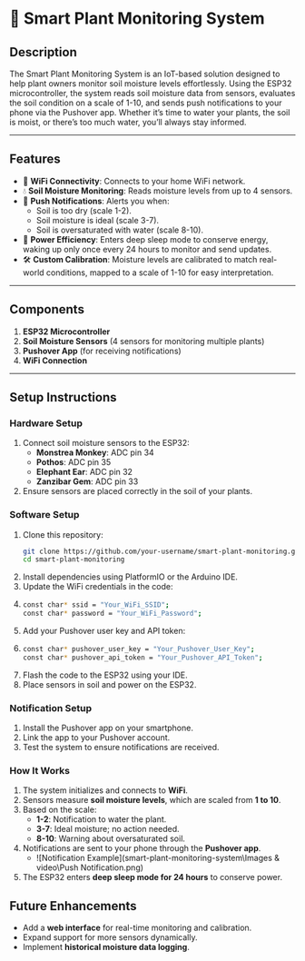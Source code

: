 # 🌱 Smart Plant Monitoring System

## **Description**
The Smart Plant Monitoring System is an IoT-based solution designed to help plant owners monitor soil moisture levels effortlessly. Using the ESP32 microcontroller, the system reads soil moisture data from sensors, evaluates the soil condition on a scale of 1-10, and sends push notifications to your phone via the Pushover app. Whether it’s time to water your plants, the soil is moist, or there’s too much water, you’ll always stay informed.

---

## **Features**
- 📡 **WiFi Connectivity**: Connects to your home WiFi network.
- 💧 **Soil Moisture Monitoring**: Reads moisture levels from up to 4 sensors.
- 📱 **Push Notifications**: Alerts you when:
  - Soil is too dry (scale 1-2).
  - Soil moisture is ideal (scale 3-7).
  - Soil is oversaturated with water (scale 8-10).
- 🔋 **Power Efficiency**: Enters deep sleep mode to conserve energy, waking up only once every 24 hours to monitor and send updates.
- 🛠️ **Custom Calibration**: Moisture levels are calibrated to match real-world conditions, mapped to a scale of 1-10 for easy interpretation.

---

## **Components**
1. **ESP32 Microcontroller**
2. **Soil Moisture Sensors** (4 sensors for monitoring multiple plants)
3. **Pushover App** (for receiving notifications)
4. **WiFi Connection**

---

## **Setup Instructions**

### **Hardware Setup**
1. Connect soil moisture sensors to the ESP32:
   - **Monstrea Monkey**: ADC pin 34
   - **Pothos**: ADC pin 35
   - **Elephant Ear**: ADC pin 32
   - **Zanzibar Gem**: ADC pin 33
2. Ensure sensors are placed correctly in the soil of your plants.

### **Software Setup**
1. Clone this repository:
   ```bash
   git clone https://github.com/your-username/smart-plant-monitoring.git
   cd smart-plant-monitoring
 2. Install dependencies using PlatformIO or the Arduino IDE.
 3. Update the WiFi credentials in the code:
 4. ```bash
    const char* ssid = "Your_WiFi_SSID";
    const char* password = "Your_WiFi_Password";
 5. Add your Pushover user key and API token:
 6. ```bash
    const char* pushover_user_key = "Your_Pushover_User_Key";
    const char* pushover_api_token = "Your_Pushover_API_Token";
 7. Flash the code to the ESP32 using your IDE.
 8. Place sensors in soil and power on the ESP32.

### **Notification Setup**
1. Install the Pushover app on your smartphone.
2. Link the app to your Pushover account.
3. Test the system to ensure notifications are received.

### **How It Works**

1. The system initializes and connects to **WiFi**.
2. Sensors measure **soil moisture levels**, which are scaled from **1 to 10**.
3. Based on the scale:
   - **1-2**: Notification to water the plant.
   - **3-7**: Ideal moisture; no action needed.
   - **8-10**: Warning about oversaturated soil.
4. Notifications are sent to your phone through the **Pushover app**.
   - ![Notification Example](smart-plant-monitoring-system\Images & video\Push Notification.png)
5. The ESP32 enters **deep sleep mode for 24 hours** to conserve power.

## **Future Enhancements**

- Add a **web interface** for real-time monitoring and calibration.
- Expand support for more sensors dynamically.
- Implement **historical moisture data logging**.

